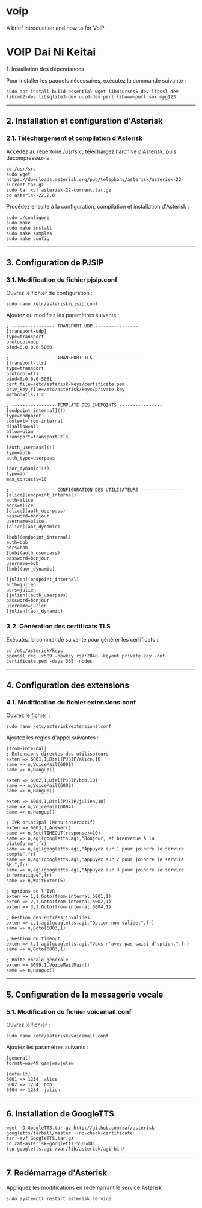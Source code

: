 # voip
A brief introduction and how to for VoIP

# VOIP Dai Ni Keitai

1\. Installation des dépendances

Pour installer les paquets nécessaires, exécutez la commande suivante :

    sudo apt install build-essential wget libncurses5-dev libssl-dev libxml2-dev libsqlite3-dev uuid-dev perl libwww-perl sox mpg123
    

* * *

2\. Installation et configuration d'Asterisk
--------------------------------------------

### 2.1. Téléchargement et compilation d'Asterisk

Accédez au répertoire /usr/src​, téléchargez l'archive d'Asterisk, puis décompressez-la :

    cd /usr/src
    sudo wget https://downloads.asterisk.org/pub/telephony/asterisk/asterisk-22-current.tar.gz
    sudo tar xvf asterisk-22-current.tar.gz
    cd asterisk-22.2.0
    

Procédez ensuite à la configuration, compilation et installation d'Asterisk :

    sudo ./configure
    sudo make
    sudo make install
    sudo make samples
    sudo make config
    

* * *

3\. Configuration de PJSIP
--------------------------

### 3.1. Modification du fichier pjsip.conf​

Ouvrez le fichier de configuration :

    sudo nano /etc/asterisk/pjsip.conf
    

Ajoutez ou modifiez les paramètres suivants :

    ; ---------------- TRANSPORT UDP ----------------
    [transport-udp]
    type=transport
    protocol=udp
    bind=0.0.0.0:5060
    
    ; ---------------- TRANSPORT TLS ----------------
    [transport-tls]
    type=transport
    protocol=tls
    bind=0.0.0.0:5061
    cert_file=/etc/asterisk/keys/certificate.pem
    priv_key_file=/etc/asterisk/keys/private.key
    method=tlsv1_2
    
    ; ---------------- TEMPLATE DES ENDPOINTS ----------------
    [endpoint_internal](!)
    type=endpoint
    context=from-internal
    disallow=all
    allow=ulaw
    transport=transport-tls
    
    [auth_userpass](!)
    type=auth
    auth_type=userpass
    
    [aor_dynamic](!)
    type=aor
    max_contacts=10
    
    ; ---------------- CONFIGURATION DES UTILISATEURS ----------------
    [alice](endpoint_internal)
    auth=alice
    aors=alice
    [alice](auth_userpass)
    password=bonjour
    username=alice
    [alice](aor_dynamic)
    
    [bob](endpoint_internal)
    auth=bob
    aors=bob
    [bob](auth_userpass)
    password=bonjour
    username=bob
    [bob](aor_dynamic)
    
    [julien](endpoint_internal)
    auth=julien
    aors=julien
    [julien](auth_userpass)
    password=bonjour
    username=julien
    [julien](aor_dynamic)
    

### 3.2. Génération des certificats TLS

Exécutez la commande suivante pour générer les certificats :

    cd /etc/asterisk/keys
    openssl req -x509 -newkey rsa:2048 -keyout private.key -out certificate.pem -days 365 -nodes
    

* * *

4\. Configuration des extensions
--------------------------------

### 4.1. Modification du fichier extensions.conf​

Ouvrez le fichier :

    sudo nano /etc/asterisk/extensions.conf
    

Ajoutez les règles d'appel suivantes :

    [from-internal]
    ; Extensions directes des utilisateurs
    exten => 6001,1,Dial(PJSIP/alice,10)
    same => n,VoiceMail(6001)
    same => n,Hangup()
    
    exten => 6002,1,Dial(PJSIP/bob,10)
    same => n,VoiceMail(6002)
    same => n,Hangup()
    
    exten => 6004,1,Dial(PJSIP/julien,10)
    same => n,VoiceMail(6004)
    same => n,Hangup()
    
    ; IVR principal (Menu interactif)
    exten => 6003,1,Answer()
    same => n,Set(TIMEOUT(response)=10)
    same => n,agi(googletts.agi,"Bonjour, et bienvenue à la plateforme",fr)
    same => n,agi(googletts.agi,"Appuyez sur 1 pour joindre le service compte",fr)
    same => n,agi(googletts.agi,"Appuyez sur 2 pour joindre le service RH.",fr)
    same => n,agi(googletts.agi,"Appuyez sur 3 pour joindre le service informatique",fr)
    same => n,WaitExten(5)
    
    ; Options de l'IVR
    exten => 1,1,Goto(from-internal,6001,1)
    exten => 2,1,Goto(from-internal,6002,1)
    exten => 3,1,Goto(from-internal,6004,1)
    
    ; Gestion des entrées invalides
    exten => i,1,agi(googletts.agi,"Option non valide.",fr)
    same => n,Goto(6003,1)
    
    ; Gestion du timeout
    exten => t,1,agi(googletts.agi,"Vous n'avez pas saisi d'option.",fr)
    same => n,Goto(6003,1)
    
    ; Boîte vocale générale
    exten => 6099,1,VoiceMailMain()
    same => n,Hangup()
    

* * *

5\. Configuration de la messagerie vocale
-----------------------------------------

### 5.1. Modification du fichier voicemail.conf​

Ouvrez le fichier :

    sudo nano /etc/asterisk/voicemail.conf
    

Ajoutez les paramètres suivants :

    [general]
    format=wav49|gsm|wav|ulaw
    
    [default]
    6001 => 1234, alice
    6002 => 1234, bob
    6004 => 1234, julien
    

* * *

6\. Installation de GoogleTTS
-----------------------------

    wget -O GoogleTTS.tar.gz http://github.com/zaf/asterisk-googletts/tarball/master --no-check-certificate
    tar -xvf GoogleTTS.tar.gz
    cd zaf-asterisk-googletts-5566ddc
    tcp googletts.agi /var/lib/asterisk/agi-bin/
    

* * *

7\. Redémarrage d'Asterisk
--------------------------

Appliquez les modifications en redémarrant le service Asterisk :

    sudo systemctl restart asterisk.service

